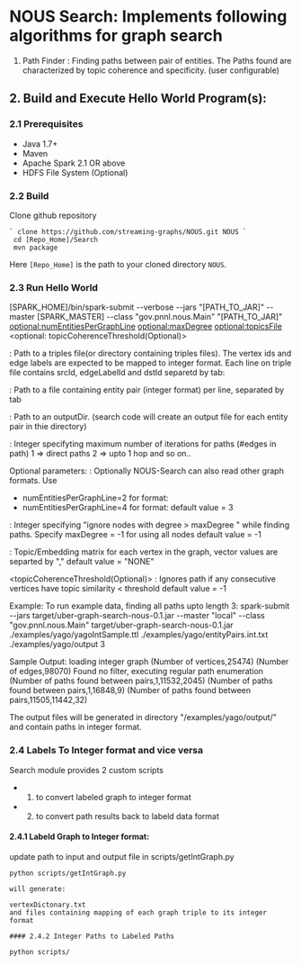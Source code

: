 # NOUS Search: Implements following algorithms for graph search 
1) Path Finder : Finding paths between pair of entities. The Paths found are characterized by topic coherence and specificity. (user configurable)

## 2. Build and Execute Hello World Program(s):
### 2.1 Prerequisites
* Java 1.7+
* Maven
* Apache Spark 2.1 OR above
* HDFS File System (Optional)

### 2.2 Build
 Clone github repository 
```
` clone https://github.com/streaming-graphs/NOUS.git NOUS `
 cd [Repo_Home]/Search
 mvn package
 ```
Here `[Repo_Home]` is the path to your cloned directory `NOUS`. 

### 2.3 Run Hello World
[SPARK_HOME]/bin/spark-submit --verbose --jars "[PATH_TO_JAR]" --master [SPARK_MASTER]  --class "gov.pnnl.nous.Main" "[PATH_TO_JAR]"  <graphPath> <entityPairsFile> <outputDir> <maxPathLength> <optional:numEntitiesPerGraphLine> <optional:maxDegree> <optional:topicsFile> <optional: topicCoherenceThreshold(Optional)>

<graphPath> : Path to a triples file(or directory containing triples files). The vertex ids and edge labels are expected to be mapped to integer format. Each line on triple file 
contains srcId, edgeLabelId and dstId separetd by tab:
<srcId>	<edgeLabelId>	<dstId>

<entityPairsFile> : Path to a file containing entity pair (integer format) per line, separated by tab 
<entityId1>	<entityId2>
<entityId3>	<entityId4>

<outputDir> : Path to an outputDir. (search code will create an output file for each entity pair in thie directory)

<maxPathLength> : Integer specifyting maximum number of iterations for paths (#edges in path)
1 => direct paths
2 => upto 1 hop and so on..

Optional parameters:
<numEntitiesPerGraphLine> : Optionally NOUS-Search can also read other graph formats. Use 
* numEntitiesPerGraphLine=2 for format: <srcid> <dstid>
* numEntitiesPerGraphLine=4 for format:	<srcid> <edgeid> <dstid> <timestamp>
default value = 3

<maxDegree> : Integer specifying "ignore nodes with degree > maxDegree " while finding paths. 
Specify maxDegree = -1 for using all nodes 
default value = -1

<topicsFile> : Topic/Embedding matrix for each vertex in the graph, vector values are separted by ","
<nodeid>	<topic vector>
<nodeid>	<topic vector>
default value = "NONE"

<topicCoherenceThreshold(Optional)> : Ignores path if any consecutive vertices have topic similarity < threshold 
default value = -1

Example: To run example data, finding all paths upto length 3:
spark-submit --jars target/uber-graph-search-nous-0.1.jar --master "local" --class "gov.pnnl.nous.Main" target/uber-graph-search-nous-0.1.jar  ./examples/yago/yagoIntSample.ttl ./examples/yago/entityPairs.int.txt  ./examples/yago/output 3

Sample Output:
loading integer graph
(Number of vertices,25474)
(Number of edges,98070)
Found no filter, executing regular path enumeration
(Number of paths found between pairs,1,11532,2045)
(Number of paths found between pairs,1,16848,9)
(Number of paths found between pairs,11505,11442,32)

The output files will be generated in directory "/examples/yago/output/"  and contain paths in integer format.

### 2.4 Labels To Integer format and vice versa
Search module provides 2 custom scripts 
* 1) to convert labeled graph to integer format 
* 2) to convert path results back to labeld data format

#### 2.4.1 Labeld Graph to Integer format:
update path to input and output file in scripts/getIntGraph.py 
````
python scripts/getIntGraph.py 

will generate:

vertexDictonary.txt
and files containing mapping of each graph triple to its integer format

#### 2.4.2 Integer Paths to Labeled Paths

python scripts/



